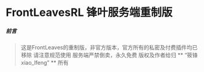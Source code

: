 # FrontLeavesRL 锋叶服务端重制版

##### 前言
> 这是FrontLeaves的重制版，非官方版本，官方所有的私密及付费插件均已移除
> 请注意规范使用
> 服务端严禁倒卖，永久免费
> 版权及作者给归 ** “筱锋xiao_lfeng” ** 所有